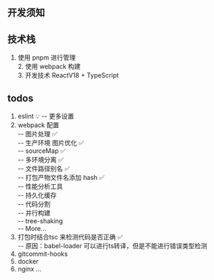 
## 开发须知

## 技术栈
  1. 使用 pnpm 进行管理  
	2. 使用 webpack 构建  
	3. 开发技术 ReactV18 + TypeScript  

## todos
1. eslint 💡
	-- 更多设置
2. webpack 配置  
	-- 图片处理 ✅  
	-- 生产环境 图片优化 ✅  
	-- sourceMap ✅  
	-- 多环境分离 ✅  
	-- 文件路径别名 ✅  
	-- 打包产物文件名添加 hash ✅  
	-- 性能分析工具  
	-- 持久化缓存  
	-- 代码分割  
	-- 并行构建  
	-- tree-shaking  
	-- More...  
3. 打包时结合tsc 来检测代码是否正确 ✅  
	-- 原因：babel-loader 可以进行ts转译，但是不能进行错误类型检测
5. gitcommit-hooks
6. docker
7. nginx
...